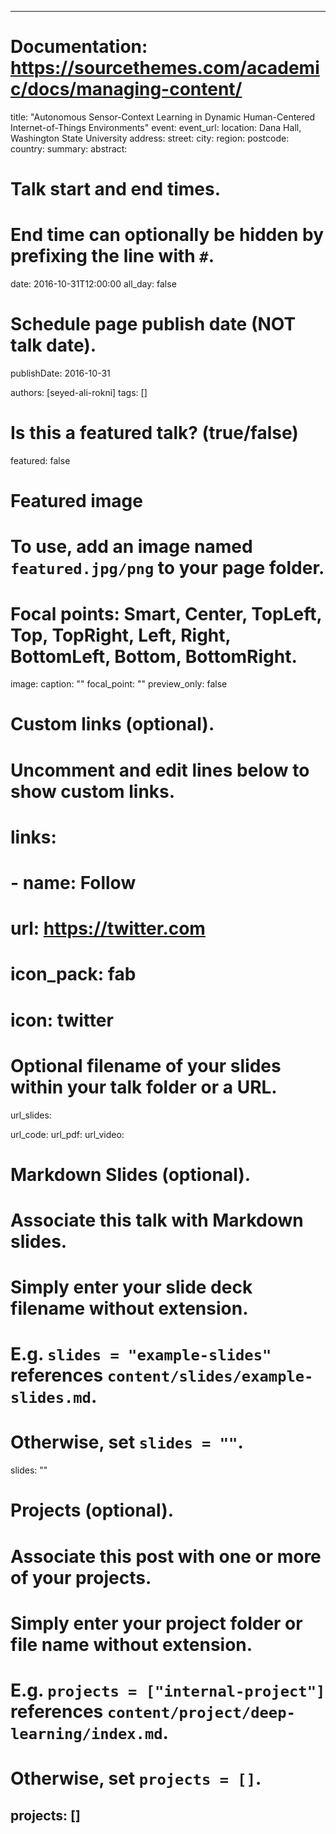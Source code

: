 
---
# Documentation: https://sourcethemes.com/academic/docs/managing-content/

title: "Autonomous Sensor-Context Learning in Dynamic Human-Centered Internet-of-Things Environments"
event:
event_url:
location: Dana Hall, Washington State University
address:
  street:
  city:
  region:
  postcode:
  country:
summary:
abstract:

# Talk start and end times.
#   End time can optionally be hidden by prefixing the line with `#`.
date: 2016-10-31T12:00:00
all_day: false

# Schedule page publish date (NOT talk date).
publishDate: 2016-10-31

authors: [seyed-ali-rokni]
tags: []

# Is this a featured talk? (true/false)
featured: false

# Featured image
# To use, add an image named `featured.jpg/png` to your page folder. 
# Focal points: Smart, Center, TopLeft, Top, TopRight, Left, Right, BottomLeft, Bottom, BottomRight.
image:
  caption: ""
  focal_point: ""
  preview_only: false

# Custom links (optional).
#   Uncomment and edit lines below to show custom links.
# links:
# - name: Follow
#   url: https://twitter.com
#   icon_pack: fab
#   icon: twitter

# Optional filename of your slides within your talk folder or a URL.
url_slides:

url_code:
url_pdf:
url_video:

# Markdown Slides (optional).
#   Associate this talk with Markdown slides.
#   Simply enter your slide deck filename without extension.
#   E.g. `slides = "example-slides"` references `content/slides/example-slides.md`.
#   Otherwise, set `slides = ""`.
slides: ""

# Projects (optional).
#   Associate this post with one or more of your projects.
#   Simply enter your project folder or file name without extension.
#   E.g. `projects = ["internal-project"]` references `content/project/deep-learning/index.md`.
#   Otherwise, set `projects = []`.
projects: []
---
